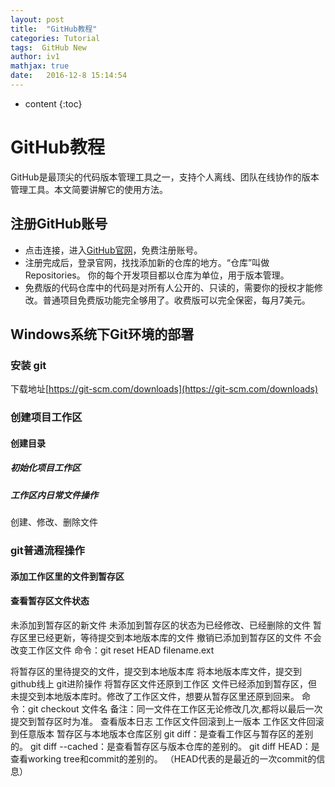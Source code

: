 ```yaml
---
layout: post
title:  "GitHub教程"
categories: Tutorial
tags:  GitHub New
author: iv1
mathjax: true
date:   2016-12-8 15:14:54
---
```


* content
{:toc}

# GitHub教程
GitHub是最顶尖的代码版本管理工具之一，支持个人离线、团队在线协作的版本管理工具。本文简要讲解它的使用方法。



## 注册GitHub账号
* 点击连接，进入[GitHub官网](https://github.com/)，免费注册账号。
* 注册完成后，登录官网，找找添加新的仓库的地方。“仓库”叫做Repositories。 你的每个开发项目都以仓库为单位，用于版本管理。
* 免费版的代码仓库中的代码是对所有人公开的、只读的，需要你的授权才能修改。普通项目免费版功能完全够用了。收费版可以完全保密，每月7美元。

## Windows系统下Git环境的部署

### 安装 git 
下载地址[https://git-scm.com/downloads](https://git-scm.com/downloads)

### 创建项目工作区
#### 创建目录
##### 初始化项目工作区
##### 工作区内日常文件操作
创建、修改、删除文件
### git普通流程操作
#### 添加工作区里的文件到暂存区
#### 查看暂存区文件状态
未添加到暂存区的新文件
未添加到暂存区的状态为已经修改、已经删除的文件
暂存区里已经更新，等待提交到本地版本库的文件
撤销已添加到暂存区的文件
不会改变工作区文件
命令：git reset HEAD filename.ext

将暂存区的里待提交的文件，提交到本地版本库
将本地版本库文件，提交到github线上
git进阶操作
将暂存区文件还原到工作区
文件已经添加到暂存区，但未提交到本地版本库时。修改了工作区文件，想要从暂存区里还原到回来。
命令：git checkout 文件名
备注：同一文件在工作区无论修改几次,都将以最后一次提交到暂存区时为准。
查看版本日志
工作区文件回滚到上一版本
工作区文件回滚到任意版本
暂存区与本地版本仓库区别
git diff：是查看工作区与暂存区的差别的。
git diff --cached：是查看暂存区与版本仓库的差别的。
git diff HEAD：是查看working tree和commit的差别的。
（HEAD代表的是最近的一次commit的信息）
